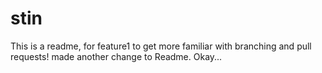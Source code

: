 # stin

This is a readme, for feature1 to get more familiar with branching and pull requests!
made another change to Readme. Okay...

